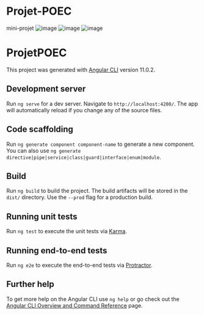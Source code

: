 # Projet-POEC
mini-projet
![image](https://user-images.githubusercontent.com/75574677/111890347-dbeb9700-89e8-11eb-8859-2cc97c63eaf6.png)
![image](https://user-images.githubusercontent.com/75574677/111890373-0dfcf900-89e9-11eb-95b9-c8df806fff11.png)
![image](https://user-images.githubusercontent.com/75574677/111890391-3be23d80-89e9-11eb-93c9-c1fa0926aac1.png)


# ProjetPOEC

This project was generated with [Angular CLI](https://github.com/angular/angular-cli) version 11.0.2.

## Development server

Run `ng serve` for a dev server. Navigate to `http://localhost:4200/`. The app will automatically reload if you change any of the source files.

## Code scaffolding

Run `ng generate component component-name` to generate a new component. You can also use `ng generate directive|pipe|service|class|guard|interface|enum|module`.

## Build

Run `ng build` to build the project. The build artifacts will be stored in the `dist/` directory. Use the `--prod` flag for a production build.

## Running unit tests

Run `ng test` to execute the unit tests via [Karma](https://karma-runner.github.io).

## Running end-to-end tests

Run `ng e2e` to execute the end-to-end tests via [Protractor](http://www.protractortest.org/).

## Further help

To get more help on the Angular CLI use `ng help` or go check out the [Angular CLI Overview and Command Reference](https://angular.io/cli) page.
